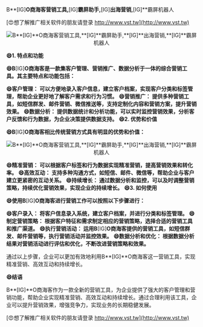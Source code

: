 B**[IG]**O商海客营销工具,**[IG]**霸屏助手,**[IG]**出海营销,**[IG]**霸屏机器人

[😍想了解推广相关软件的朋友请登录 http://www.vst.tw](http://www.vst.tw)

 <center><img src="https://vst.tw/MP4/tuiguang/png/3.png" alt="B**[IG]**O商海客营销工具,**[IG]**霸屏助手,**[IG]**出海营销,**[IG]**霸屏机器人"></center>

**😄1. 特点和功能**

**😄B**[IG]**O商海客是一款集客户管理、营销推广、数据分析于一体的综合营销工具。其主要特点和功能包括：**

**😄客户管理： 可以方便地录入客户信息，建立客户档案，实现客户分类和标签管理，帮助企业更好地了解客户需求和行为习惯。**
**😄营销推广： 提供多种营销工具，如短信群发、邮件营销、微信推送等，支持定制化内容和营销方案，提升营销效果。**
**😄数据分析： 提供数据统计和分析功能，可以实时监控营销效果，分析客户反馈和行为数据，为企业决策提供数据支持。**
**😄2. 优势和价值**

**😄B**[IG]**O商海客相比传统营销方式具有明显的优势和价值：**

 <center><img src="https://vst.tw/MP4/tuiguang/png/2.png" alt="B**[IG]**O商海客营销工具,**[IG]**霸屏助手,**[IG]**出海营销,**[IG]**霸屏机器人"></center>

**😄精准营销： 可以根据客户标签和行为数据实现精准营销，提高营销效果和转化率。**
**😄高效互动： 支持多种沟通方式，如短信、邮件、微信等，帮助企业与客户建立更紧密的互动关系。**
**😄持续增长： 通过数据分析和监控，可以及时调整营销策略，持续优化营销效果，实现企业的持续增长。**
**😄3. 如何使用**

**😄使用B**[IG]**O商海客进行营销工作可以按照以下步骤进行：**

**😄客户录入： 将客户信息录入系统，建立客户档案，并进行分类和标签管理。**
**😄制定营销策略： 根据客户特征和需求制定相应的营销策略，选择合适的营销工具和推广渠道。**
**😄执行营销活动： 运用B**[IG]**O商海客提供的营销工具，如短信群发、邮件营销等，执行营销活动并监控效果。**
**😄数据分析和优化： 根据数据分析结果对营销活动进行评估和优化，不断改进营销策略和效果。**

通过以上步骤，企业可以更加有效地利用B**[IG]**O商海客这一营销工具，实现精准营销、高效互动和持续增长。

**😄结语**

B**[IG]**O商海客作为一款全新的营销工具，为企业提供了强大的客户管理和营销功能，帮助企业实现精准营销、高效互动和持续增长。通过合理利用该工具，企业可以提升营销效果，增强竞争力，实现业务的长期稳健发展。

[😍想了解推广相关软件的朋友请登录 http://www.vst.tw](http://www.vst.tw)



